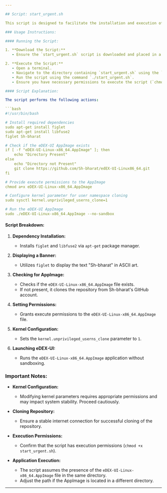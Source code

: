 ```yaml
---

## Script: start_urgent.sh

This script is designed to facilitate the installation and execution of the `eDEX-UI-Linux-x86_64.AppImage` application, a hacking terminal theme developed by Sh-bharat.

### Usage Instructions:

#### Running the Script:

1. **Download the Script:**
   - Ensure the `start_urgent.sh` script is downloaded and placed in a directory of your choice.

2. **Execute the Script:**
   - Open a terminal.
   - Navigate to the directory containing `start_urgent.sh` using the `cd` command.
   - Run the script using the command `./start_urgent.sh`.
   - Ensure you have necessary permissions to execute the script (`chmod +x start_urgent.sh` if required).

#### Script Explanation:

The script performs the following actions:

```bash
#!/usr/bin/bash

# Install required dependencies
sudo apt-get install figlet
sudo apt-get install libfuse2
figlet Sh-bharat

# Check if the eDEX-UI AppImage exists
if [ -f "eDEX-UI-Linux-x86_64.AppImage" ]; then
    echo "Directory Present"
else
    echo "Directory not Present"
    git clone https://github.com/Sh-bharat/edEX-UI-Linux86_64.git
fi

# Provide execute permissions to the AppImage
chmod a+x eDEX-UI-Linux-x86_64.AppImage

# Configure kernel parameter for user namespace cloning
sudo sysctl kernel.unprivileged_userns_clone=1

# Run the eDEX-UI AppImage
sudo ./eDEX-UI-Linux-x86_64.AppImage --no-sandbox
```

#### Script Breakdown:

1. **Dependency Installation:**
   - Installs `figlet` and `libfuse2` via `apt-get` package manager.

2. **Displaying a Banner:**
   - Utilizes `figlet` to display the text "Sh-bharat" in ASCII art.

3. **Checking for AppImage:**
   - Checks if the `eDEX-UI-Linux-x86_64.AppImage` file exists.
   - If not present, it clones the repository from Sh-bharat's GitHub account.

4. **Setting Permissions:**
   - Grants execute permissions to the `eDEX-UI-Linux-x86_64.AppImage` file.

5. **Kernel Configuration:**
   - Sets the `kernel.unprivileged_userns_clone` parameter to `1`.

6. **Launching eDEX-UI:**
   - Runs the `eDEX-UI-Linux-x86_64.AppImage` application without sandboxing.

### Important Notes:

- **Kernel Configuration:**
  - Modifying kernel parameters requires appropriate permissions and may impact system stability. Proceed cautiously.

- **Cloning Repository:**
  - Ensure a stable internet connection for successful cloning of the repository.

- **Execution Permissions:**
  - Confirm that the script has execution permissions (`chmod +x start_urgent.sh`).

- **Application Execution:**
  - The script assumes the presence of the `eDEX-UI-Linux-x86_64.AppImage` file in the same directory.
  - Adjust the path if the AppImage is located in a different directory.

---
```

